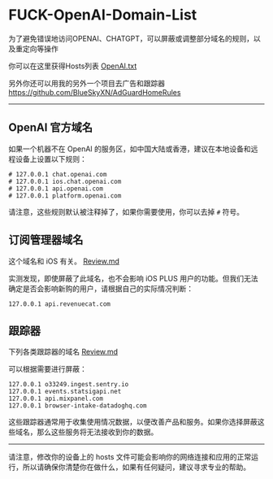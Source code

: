 # FUCK-OpenAI-Domain-List
为了避免错误地访问OPENAI、CHATGPT，可以屏蔽或调整部分域名的规则，以及重定向等操作

你可以在这里获得Hosts列表 [OpenAI.txt](OpenAI.txt)

另外你还可以用我的另外一个项目去广告和跟踪器 https://github.com/BlueSkyXN/AdGuardHomeRules

---


## OpenAI 官方域名

如果一个机器不在 OpenAI 的服务区，如中国大陆或香港，建议在本地设备和远程设备上设置以下规则：

```
# 127.0.0.1 chat.openai.com
# 127.0.0.1 ios.chat.openai.com
# 127.0.0.1 api.openai.com
# 127.0.0.1 platform.openai.com
```

请注意，这些规则默认被注释掉了，如果你需要使用，你可以去掉 `#` 符号。

## 订阅管理器域名

这个域名和 iOS 有关。   [Review.md](Review.md)

实测发现，即使屏蔽了此域名，也不会影响 iOS PLUS 用户的功能。但我们无法确定是否会影响新购的用户，请根据自己的实际情况判断：

```
127.0.0.1 api.revenuecat.com
```

## 跟踪器

下列各类跟踪器的域名    [Review.md](Review.md)

可以根据需要进行屏蔽：



```
127.0.0.1 o33249.ingest.sentry.io
127.0.0.1 events.statsigapi.net
127.0.0.1 api.mixpanel.com
127.0.0.1 browser-intake-datadoghq.com
```

这些跟踪器通常用于收集使用情况数据，以便改善产品和服务。如果你选择屏蔽这些域名，那么这些服务将无法接收到你的数据。

---

请注意，修改你的设备上的 hosts 文件可能会影响你的网络连接和应用的正常运行，所以请确保你清楚你在做什么，如果有任何疑问，建议寻求专业的帮助。